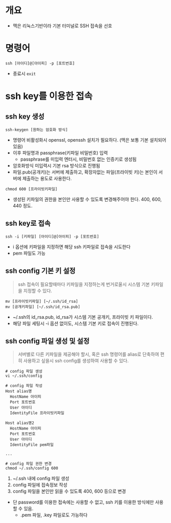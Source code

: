 # 개요

- 맥은 리눅스기반이라 기본 터미널로 SSH 접속을 선호

# 명령어

```shell
ssh [아이디]@[아이피] -p [포트번호]
```

- 종료시 `exit`

# ssh key를 이용한 접속

## ssh key 생성

```shell
ssh-keygen [원하는 암호화 방식]
```

- 명령어 비활성화시 openssl, openssh 설치가 필요하다. (맥은 보통 기본 설치되어 있음)
- 이후 파일명과 passphrase(키파일 비밀번호) 입력
  - passphrase를 미입력 엔터시, 비밀번호 없는 인증키로 생성됨 
- 암호화방식 미입력시 기본 rsa 방식으로 진행됨
- 파일.pub(공개키)는 서버에 제출하고, 확장자없는 파일(프라이빗 키)는 본인이 서버에 제출하는 용도로 사용한다.

````shell
chmod 600 [프라이빗키파일]
````

- 생성된 키파일의 권한을 본인만 사용할 수 있도록 변경해주어야 한다. 400, 600, 440 정도.

## ssh key로 접속

```shell
ssh -i [키파일] [아이디]@[아이피] -p [포트번호]
```

- i 옵션에 키파일을 지정하면 해당 ssh 키파일로 접속을 시도한다
- pem 파일도 가능

## ssh config 기본 키 설정

> ssh 접속이 필요할때마다 키파일을 지정하는게 번거로울시 시스템 기본 키파일을 지정할 수 있다.

```shell
mv [프라이빗키파일] [~/.ssh/id_rsa]
mv [공개키파일] [~/.ssh/id_rsa.pub] 
```

- ~/.ssh의 id_rsa.pub, id_rsa가 시스템 기본 공개키, 프라이빗 키 파일이다.
- 해당 파일 세팅시 -i 옵션 없이도, 시스템 기본 키로 접속이 진행된다.

## ssh config 파일 생성 및 설정

> 서버별로 다른 키파일을 제공해야 할시, 혹은 ssh 명령어를 alias로 단축하여 편히 사용하고 싶을시 ssh config를 생성하여 사용할 수 있다.

```shell
# config 파일 생성
vi ~/.ssh/config

# config 파일 작성
Host alias명
  HostName 아이피
  Port 포트번호
  User 아이디
  IdentityFile 프라이빗키파일
  
Host alias명2
  HostName 아이피
  Port 포트번호
  User 아이디
  IdentityFile pem파일
  
...

# config 파일 권한 변경
chmod ~/.ssh/config 600 
```

1. ~/.ssh 내에 config 파일 생성
2. config 파일에 접속정보 작성
3. config 파일을 본인만 읽을 수 있도록 400, 600 등으로 변경

- 단 password를 이용한 접속에는 사용할 수 없고, ssh 키를 이용한 방식에만 사용할 수 있음.
  - .pem 파일, .key 파일로도 가능하다